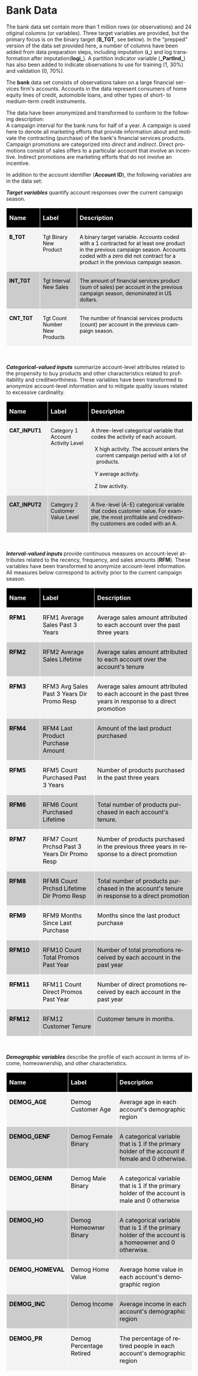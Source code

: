 # Bank Data
<html>

<head>
<meta http-equiv=Content-Type content="text/html; charset=windows-1252">
<meta name=Generator content="Microsoft Word 15 (filtered)">


</head>

<body lang=EN-US>

<div class=WordSection1>

<p class=MsoNormal>The bank data set contain more than 1
million rows (or observations) and 24 otiginal columns (or variables). Three target
variables are provided, but the primary focus is on the binary target (<b>B_TGT</b>,
see below). In the "prepped" version of the data set provided here, a number of columns have been added
from data preparation steps, including imputation (<b>i_</b>) and log transformation after imputation(<b>logi_</b>). A partition
indicator variable (<b>_PartInd_</b>) has also been added to indicate observations to use for training (1, 30%) and validation (0, 70%).</p>

<p class=MsoNormal>The <b>bank </b> data set consists of observations
taken on a large financial services firm's accounts. Accounts in the data
represent consumers of home equity lines of credit, automobile loans, and other
types of short- to medium-term credit instruments.</p>

<p class=MsoNormal>The data have been anonymized and transformed to conform to
the following description: <br>
A campaign interval for the bank runs for half of a year. A campaign is used
here to denote all marketing efforts that provide information about and
motivate the contracting (purchase) of the bank's financial services products.
Campaign promotions are categorized into <i>direct </i>and <i>indirect</i>.
Direct promotions consist of sales offers to a particular account that involve
an incentive. Indirect promotions are marketing efforts that do not involve an
incentive.</p>

<p class=MsoNormal>In addition to the account identifier (<b>Account ID</b>),
the following variables are in the data set:</p>

<p class=MsoNormal style='page-break-after:avoid'><b><i>Target variables</i> </b>quantify
account responses over the current campaign season. </p>

<table class=MsoNormalTable border=1 cellspacing=0 cellpadding=0
 style='background:black;border-collapse:collapse;border:none'>
 <tr>
  <td width=84 valign=top style='width:62.8pt;border:solid white 1.0pt;
  padding:0in 5.4pt 0in 5.4pt'>
  <p class=MsoNormal style='page-break-after:avoid'><b><span style='color:white'>Name</span></b></p>
  </td>
  <td width=102 valign=top style='width:76.2pt;border:solid white 1.0pt;
  border-left:none;padding:0in 5.4pt 0in 5.4pt'>
  <p class=MsoNormal style='page-break-after:avoid'><b><span style='color:white'>Label</span></b></p>
  </td>
  <td width=437 valign=top style='width:328.0pt;border:solid white 1.0pt;
  border-left:none;padding:0in 5.4pt 0in 5.4pt'>
  <p class=MsoNormal style='page-break-after:avoid'><b><span style='color:white'>Description
  </span></b></p>
  </td>
 </tr>
 <tr>
  <td width=84 valign=top style='width:62.8pt;border:solid white 1.0pt;
  border-top:none;background:#F3F3F3;padding:0in 5.4pt 0in 5.4pt'>
  <p class=MsoNormal style='page-break-after:avoid'><b><span style='font-size:
  10.5pt;color:black'>B_TGT</span></b></p>
  </td>
  <td width=102 valign=top style='width:76.2pt;border-top:none;border-left:
  none;border-bottom:solid white 1.0pt;border-right:solid white 1.0pt;
  background:#F3F3F3;padding:0in 5.4pt 0in 5.4pt'>
  <p class=MsoNormal style='page-break-after:avoid'><span style='font-size:
  10.5pt;color:black'>Tgt Binary New Product</span></p>
  </td>
  <td width=437 valign=top style='width:328.0pt;border-top:none;border-left:
  none;border-bottom:solid white 1.0pt;border-right:solid white 1.0pt;
  background:#F3F3F3;padding:0in 5.4pt 0in 5.4pt'>
  <p class=MsoNormal style='page-break-after:avoid'><span style='font-size:
  10.5pt;color:black'>A binary target variable. Accounts coded with a 1
  contracted for at least one product in the previous campaign season. Accounts
  coded with a zero did not contract for a product in the previous campaign season.</span></p>
  </td>
 </tr>
 <tr>
  <td width=84 valign=top style='width:62.8pt;border:solid white 1.0pt;
  border-top:none;background:#CCCCCC;padding:0in 5.4pt 0in 5.4pt'>
  <p class=MsoNormal><b><span style='font-size:10.5pt;color:black'>INT_TGT</span></b></p>
  </td>
  <td width=102 valign=top style='width:76.2pt;border-top:none;border-left:
  none;border-bottom:solid white 1.0pt;border-right:solid white 1.0pt;
  background:#CCCCCC;padding:0in 5.4pt 0in 5.4pt'>
  <p class=MsoNormal><span style='font-size:10.5pt;color:black'>Tgt Interval
  New Sales</span></p>
  </td>
  <td width=437 valign=top style='width:328.0pt;border-top:none;border-left:
  none;border-bottom:solid white 1.0pt;border-right:solid white 1.0pt;
  background:#CCCCCC;padding:0in 5.4pt 0in 5.4pt'>
  <p class=MsoNormal><span style='font-size:10.5pt;color:black'>The amount of
  financial services product (sum of sales) per account in the previous
  campaign season, denominated in US dollars.</span></p>
  </td>
 </tr>
 <tr>
  <td width=84 valign=top style='width:62.8pt;border:solid white 1.0pt;
  border-top:none;background:#F3F3F3;padding:0in 5.4pt 0in 5.4pt'>
  <p class=MsoNormal><b><span style='font-size:10.5pt;color:black'>CNT_TGT</span></b></p>
  </td>
  <td width=102 valign=top style='width:76.2pt;border-top:none;border-left:
  none;border-bottom:solid white 1.0pt;border-right:solid white 1.0pt;
  background:#F3F3F3;padding:0in 5.4pt 0in 5.4pt'>
  <p class=MsoNormal><span style='font-size:10.5pt;color:black'>Tgt Count
  Number New Products</span></p>
  </td>
  <td width=437 valign=top style='width:328.0pt;border-top:none;border-left:
  none;border-bottom:solid white 1.0pt;border-right:solid white 1.0pt;
  background:#F3F3F3;padding:0in 5.4pt 0in 5.4pt'>
  <p class=MsoNormal><span style='font-size:10.5pt;color:black'>The number of
  financial services products (count) per account in the previous campaign
  season.</span></p>
  </td>
 </tr>
</table>

<p class=MsoNormal style='page-break-after:avoid'><b><i>&nbsp;</i></b></p>

<p class=MsoNormal style='page-break-after:avoid'><b><i>Categorical-valued inputs</i></b>
summarize account-level attributes related to the propensity to buy products
and other characteristics related to profitability and creditworthiness. These
variables have been transformed to anonymize account-level information and to
mitigate quality issues related to excessive cardinality.</p>

<table class=MsoNormalTable border=1 cellspacing=0 cellpadding=0
 style='background:black;border-collapse:collapse;border:none'>
 <tr>
  <td width=105 valign=top style='width:78.45pt;border:solid white 1.0pt;
  padding:0in 5.4pt 0in 5.4pt'>
  <p class=MsoNormal style='page-break-after:avoid'><b><span style='color:white'>Name</span></b></p>
  </td>
  <td width=117 valign=top style='width:87.55pt;border:solid white 1.0pt;
  border-left:none;padding:0in 5.4pt 0in 5.4pt'>
  <p class=MsoNormal style='page-break-after:avoid'><b><span style='color:white'>Label</span></b></p>
  </td>
  <td width=401 valign=top style='width:301.0pt;border:solid white 1.0pt;
  border-left:none;padding:0in 5.4pt 0in 5.4pt'>
  <p class=MsoNormal style='page-break-after:avoid'><b><span style='color:white'>Description</span></b></p>
  </td>
 </tr>
 <tr>
  <td width=105 valign=top style='width:78.45pt;border:solid white 1.0pt;
  border-top:none;background:#F3F3F3;padding:0in 5.4pt 0in 5.4pt'>
  <p class=MsoNormal style='page-break-after:avoid'><b><span style='font-size:
  10.5pt;color:black'>CAT_INPUT1</span></b></p>
  </td>
  <td width=117 valign=top style='width:87.55pt;border-top:none;border-left:
  none;border-bottom:solid white 1.0pt;border-right:solid white 1.0pt;
  background:#F3F3F3;padding:0in 5.4pt 0in 5.4pt'>
  <p class=MsoNormal style='page-break-after:avoid'><span style='font-size:
  10.5pt;color:black'>Category 1 Account Activity Level</span></p>
  </td>
  <td width=401 valign=top style='width:301.0pt;border-top:none;border-left:
  none;border-bottom:solid white 1.0pt;border-right:solid white 1.0pt;
  background:#F3F3F3;padding:0in 5.4pt 0in 5.4pt'>
  <p class=MsoNormal style='page-break-after:avoid'><span style='font-size:
  10.5pt;color:black'>A three-level categorical variable that codes the
  activity of each account.</span></p>
  <p class=MsoListParagraphCxSpFirst style='margin-left:10.6pt;text-indent:
  -10.6pt;page-break-after:avoid'><span style='font-size:10.5pt;font-family:
  Symbol;color:black'><span style='font:7.0pt "Times New Roman"'>&nbsp;&nbsp;&nbsp;
  </span></span><span style='font-size:10.5pt;color:black'>X </span><span
  style='font-size:10.5pt;font-family:Wingdings;color:black'></span><span
  style='font-size:10.5pt;color:black'> high activity. The account enters the
  current campaign period with a lot of products.</span></p>
  <p class=MsoListParagraphCxSpMiddle style='margin-left:10.6pt;text-indent:
  -10.6pt;page-break-after:avoid'><span style='font-size:10.5pt;font-family:
  Symbol;color:black'><span style='font:7.0pt "Times New Roman"'>&nbsp;&nbsp;&nbsp;
  </span></span><span style='font-size:10.5pt;color:black'>Y </span><span
  style='font-size:10.5pt;font-family:Wingdings;color:black'></span><span
  style='font-size:10.5pt;color:black'> average activity.</span></p>
  <p class=MsoListParagraphCxSpLast style='margin-left:10.6pt;text-indent:-10.6pt;
  page-break-after:avoid'><span style='font-size:10.5pt;font-family:Symbol;
  color:black'><span style='font:7.0pt "Times New Roman"'>&nbsp;&nbsp;&nbsp; </span></span><span
  style='font-size:10.5pt;color:black'>Z </span><span style='font-size:10.5pt;
  font-family:Wingdings;color:black'></span><span style='font-size:10.5pt;
  color:black'> low activity.</span></p>
  </td>
 </tr>
 <tr>
  <td width=105 valign=top style='width:78.45pt;border:solid white 1.0pt;
  border-top:none;background:#CCCCCC;padding:0in 5.4pt 0in 5.4pt'>
  <p class=MsoNormal><b><span style='font-size:10.5pt;color:black'>CAT_INPUT2</span></b></p>
  </td>
  <td width=117 valign=top style='width:87.55pt;border-top:none;border-left:
  none;border-bottom:solid white 1.0pt;border-right:solid white 1.0pt;
  background:#CCCCCC;padding:0in 5.4pt 0in 5.4pt'>
  <p class=MsoNormal><span style='font-size:10.5pt;color:black'>Category 2
  Customer Value Level</span></p>
  </td>
  <td width=401 valign=top style='width:301.0pt;border-top:none;border-left:
  none;border-bottom:solid white 1.0pt;border-right:solid white 1.0pt;
  background:#CCCCCC;padding:0in 5.4pt 0in 5.4pt'>
  <p class=MsoNormal><span style='font-size:10.5pt;color:black'>A five-level
  (A-E) categorical variable that codes customer value. For example, the most
  profitable and creditworthy customers are coded with an A.</span></p>
  </td>
 </tr>
</table>

<p class=MsoNormal><b><i>&nbsp;</i></b></p>

<p class=MsoNormal><b><i>Interval-valued inputs</i> </b>provide continuous
measures on account-level attributes related to the recency, frequency, and
sales amounts (<b>RFM</b>). These variables have been transformed to anonymize
account-level information.<b> </b>All measures below correspond to activity
prior to the current campaign season. </p>

<table class=MsoNormalTable border=1 cellspacing=0 cellpadding=0
 style='background:black;border-collapse:collapse;border:none'>
 <tr>
  <td width=90 valign=top style='width:67.25pt;border:solid white 1.0pt;
  padding:0in 5.4pt 0in 5.4pt'>
  <p class=MsoNormal><b><span style='color:white'>Name</span></b></p>
  </td>
  <td width=170 valign=top style='width:127.15pt;border:solid white 1.0pt;
  border-left:none;padding:0in 5.4pt 0in 5.4pt'>
  <p class=MsoNormal><b><span style='color:white'>Label </span></b></p>
  </td>
  <td width=364 valign=top style='width:273.1pt;border:solid white 1.0pt;
  border-left:none;padding:0in 5.4pt 0in 5.4pt'>
  <p class=MsoNormal><b><span style='color:white'>Description</span></b></p>
  </td>
 </tr>
 <tr>
  <td width=90 valign=top style='width:67.25pt;border:solid white 1.0pt;
  border-top:none;background:#F3F3F3;padding:0in 5.4pt 0in 5.4pt'>
  <p class=MsoNormal><b><span style='color:black'>RFM1</span></b></p>
  </td>
  <td width=170 valign=top style='width:127.15pt;border-top:none;border-left:
  none;border-bottom:solid white 1.0pt;border-right:solid white 1.0pt;
  background:#F3F3F3;padding:0in 5.4pt 0in 5.4pt'>
  <p class=MsoNormal><span style='color:black'>RFM1 Average Sales Past 3 Years</span></p>
  </td>
  <td width=364 valign=top style='width:273.1pt;border-top:none;border-left:
  none;border-bottom:solid white 1.0pt;border-right:solid white 1.0pt;
  background:#F3F3F3;padding:0in 5.4pt 0in 5.4pt'>
  <p class=MsoNormal><span style='color:black'>Average sales amount attributed
  to each account over the past three years</span></p>
  </td>
 </tr>
 <tr>
  <td width=90 valign=top style='width:67.25pt;border:solid white 1.0pt;
  border-top:none;background:#CCCCCC;padding:0in 5.4pt 0in 5.4pt'>
  <p class=MsoNormal><b><span style='color:black'>RFM2</span></b></p>
  </td>
  <td width=170 valign=top style='width:127.15pt;border-top:none;border-left:
  none;border-bottom:solid white 1.0pt;border-right:solid white 1.0pt;
  background:#CCCCCC;padding:0in 5.4pt 0in 5.4pt'>
  <p class=MsoNormal><span style='color:black'>RFM2 Average Sales Lifetime</span></p>
  </td>
  <td width=364 valign=top style='width:273.1pt;border-top:none;border-left:
  none;border-bottom:solid white 1.0pt;border-right:solid white 1.0pt;
  background:#CCCCCC;padding:0in 5.4pt 0in 5.4pt'>
  <p class=MsoNormal><span style='color:black'>Average sales amount attributed
  to each account over the account's tenure</span></p>
  </td>
 </tr>
 <tr>
  <td width=90 valign=top style='width:67.25pt;border:solid white 1.0pt;
  border-top:none;background:#F3F3F3;padding:0in 5.4pt 0in 5.4pt'>
  <p class=MsoNormal><b><span style='color:black'>RFM3</span></b></p>
  </td>
  <td width=170 valign=top style='width:127.15pt;border-top:none;border-left:
  none;border-bottom:solid white 1.0pt;border-right:solid white 1.0pt;
  background:#F3F3F3;padding:0in 5.4pt 0in 5.4pt'>
  <p class=MsoNormal><span style='color:black'>RFM3 Avg Sales Past 3 Years Dir
  Promo Resp</span></p>
  </td>
  <td width=364 valign=top style='width:273.1pt;border-top:none;border-left:
  none;border-bottom:solid white 1.0pt;border-right:solid white 1.0pt;
  background:#F3F3F3;padding:0in 5.4pt 0in 5.4pt'>
  <p class=MsoNormal><span style='color:black'>Average sales amount attributed
  to each account in the past three years in response to a direct promotion</span></p>
  </td>
 </tr>
 <tr>
  <td width=90 valign=top style='width:67.25pt;border:solid white 1.0pt;
  border-top:none;background:#CCCCCC;padding:0in 5.4pt 0in 5.4pt'>
  <p class=MsoNormal style='page-break-after:avoid'><b><span style='color:black'>RFM4</span></b></p>
  </td>
  <td width=170 valign=top style='width:127.15pt;border-top:none;border-left:
  none;border-bottom:solid white 1.0pt;border-right:solid white 1.0pt;
  background:#CCCCCC;padding:0in 5.4pt 0in 5.4pt'>
  <p class=MsoNormal style='page-break-after:avoid'><span style='color:black'>RFM4
  Last Product Purchase Amount</span></p>
  </td>
  <td width=364 valign=top style='width:273.1pt;border-top:none;border-left:
  none;border-bottom:solid white 1.0pt;border-right:solid white 1.0pt;
  background:#CCCCCC;padding:0in 5.4pt 0in 5.4pt'>
  <p class=MsoNormal><span style='color:black'>Amount of the last product
  purchased</span></p>
  </td>
 </tr>
 <tr>
  <td width=90 valign=top style='width:67.25pt;border:solid white 1.0pt;
  border-top:none;background:#F3F3F3;padding:0in 5.4pt 0in 5.4pt'>
  <p class=MsoNormal><b><span style='color:black'>RFM5</span></b></p>
  </td>
  <td width=170 valign=top style='width:127.15pt;border-top:none;border-left:
  none;border-bottom:solid white 1.0pt;border-right:solid white 1.0pt;
  background:#F3F3F3;padding:0in 5.4pt 0in 5.4pt'>
  <p class=MsoNormal><span style='color:black'>RFM5 Count Purchased Past 3
  Years</span></p>
  </td>
  <td width=364 valign=top style='width:273.1pt;border-top:none;border-left:
  none;border-bottom:solid white 1.0pt;border-right:solid white 1.0pt;
  background:#F3F3F3;padding:0in 5.4pt 0in 5.4pt'>
  <p class=MsoNormal><span style='color:black'>Number of products purchased in
  the past three years</span></p>
  </td>
 </tr>
 <tr>
  <td width=90 valign=top style='width:67.25pt;border:solid white 1.0pt;
  border-top:none;background:#CCCCCC;padding:0in 5.4pt 0in 5.4pt'>
  <p class=MsoNormal><b><span style='color:black'>RFM6</span></b></p>
  </td>
  <td width=170 valign=top style='width:127.15pt;border-top:none;border-left:
  none;border-bottom:solid white 1.0pt;border-right:solid white 1.0pt;
  background:#CCCCCC;padding:0in 5.4pt 0in 5.4pt'>
  <p class=MsoNormal><span style='color:black'>RFM6 Count Purchased Lifetime</span></p>
  </td>
  <td width=364 valign=top style='width:273.1pt;border-top:none;border-left:
  none;border-bottom:solid white 1.0pt;border-right:solid white 1.0pt;
  background:#CCCCCC;padding:0in 5.4pt 0in 5.4pt'>
  <p class=MsoNormal><span style='color:black'>Total number of products
  purchased in each account's tenure.</span></p>
  </td>
 </tr>
 <tr>
  <td width=90 valign=top style='width:67.25pt;border:solid white 1.0pt;
  border-top:none;background:#F3F3F3;padding:0in 5.4pt 0in 5.4pt'>
  <p class=MsoNormal><b><span style='color:black'>RFM7</span></b></p>
  </td>
  <td width=170 valign=top style='width:127.15pt;border-top:none;border-left:
  none;border-bottom:solid white 1.0pt;border-right:solid white 1.0pt;
  background:#F3F3F3;padding:0in 5.4pt 0in 5.4pt'>
  <p class=MsoNormal><span style='color:black'>RFM7 Count Prchsd Past 3 Years
  Dir Promo Resp</span></p>
  </td>
  <td width=364 valign=top style='width:273.1pt;border-top:none;border-left:
  none;border-bottom:solid white 1.0pt;border-right:solid white 1.0pt;
  background:#F3F3F3;padding:0in 5.4pt 0in 5.4pt'>
  <p class=MsoNormal><span style='color:black'>Number of products purchased in
  the previous three years in response to a direct promotion</span></p>
  </td>
 </tr>
 <tr>
  <td width=90 valign=top style='width:67.25pt;border:solid white 1.0pt;
  border-top:none;background:#CCCCCC;padding:0in 5.4pt 0in 5.4pt'>
  <p class=MsoNormal><b><span style='color:black'>RFM8</span></b></p>
  </td>
  <td width=170 valign=top style='width:127.15pt;border-top:none;border-left:
  none;border-bottom:solid white 1.0pt;border-right:solid white 1.0pt;
  background:#CCCCCC;padding:0in 5.4pt 0in 5.4pt'>
  <p class=MsoNormal><span style='color:black'>RFM8 Count Prchsd Lifetime Dir
  Promo Resp</span></p>
  </td>
  <td width=364 valign=top style='width:273.1pt;border-top:none;border-left:
  none;border-bottom:solid white 1.0pt;border-right:solid white 1.0pt;
  background:#CCCCCC;padding:0in 5.4pt 0in 5.4pt'>
  <p class=MsoNormal><span style='color:black'>Total number of products
  purchased in the account's tenure in response to a direct promotion</span></p>
  </td>
 </tr>
 <tr>
  <td width=90 valign=top style='width:67.25pt;border:solid white 1.0pt;
  border-top:none;background:#F3F3F3;padding:0in 5.4pt 0in 5.4pt'>
  <p class=MsoNormal><b><span style='color:black'>RFM9</span></b></p>
  </td>
  <td width=170 valign=top style='width:127.15pt;border-top:none;border-left:
  none;border-bottom:solid white 1.0pt;border-right:solid white 1.0pt;
  background:#F3F3F3;padding:0in 5.4pt 0in 5.4pt'>
  <p class=MsoNormal><span style='color:black'>RFM9 Months Since Last Purchase</span></p>
  </td>
  <td width=364 valign=top style='width:273.1pt;border-top:none;border-left:
  none;border-bottom:solid white 1.0pt;border-right:solid white 1.0pt;
  background:#F3F3F3;padding:0in 5.4pt 0in 5.4pt'>
  <p class=MsoNormal><span style='color:black'>Months since the last product
  purchase</span></p>
  </td>
 </tr>
 <tr>
  <td width=90 valign=top style='width:67.25pt;border:solid white 1.0pt;
  border-top:none;background:#CCCCCC;padding:0in 5.4pt 0in 5.4pt'>
  <p class=MsoNormal><b><span style='color:black'>RFM10</span></b></p>
  </td>
  <td width=170 valign=top style='width:127.15pt;border-top:none;border-left:
  none;border-bottom:solid white 1.0pt;border-right:solid white 1.0pt;
  background:#CCCCCC;padding:0in 5.4pt 0in 5.4pt'>
  <p class=MsoNormal><span style='color:black'>RFM10 Count Total Promos Past
  Year</span></p>
  </td>
  <td width=364 valign=top style='width:273.1pt;border-top:none;border-left:
  none;border-bottom:solid white 1.0pt;border-right:solid white 1.0pt;
  background:#CCCCCC;padding:0in 5.4pt 0in 5.4pt'>
  <p class=MsoNormal><span style='color:black'>Number of total promotions
  received by each account in the past year</span></p>
  </td>
 </tr>
 <tr>
  <td width=90 valign=top style='width:67.25pt;border:solid white 1.0pt;
  border-top:none;background:#F3F3F3;padding:0in 5.4pt 0in 5.4pt'>
  <p class=MsoNormal><b><span style='color:black'>RFM11</span></b></p>
  </td>
  <td width=170 valign=top style='width:127.15pt;border-top:none;border-left:
  none;border-bottom:solid white 1.0pt;border-right:solid white 1.0pt;
  background:#F3F3F3;padding:0in 5.4pt 0in 5.4pt'>
  <p class=MsoNormal><span style='color:black'>RFM11 Count Direct Promos Past
  Year</span></p>
  </td>
  <td width=364 valign=top style='width:273.1pt;border-top:none;border-left:
  none;border-bottom:solid white 1.0pt;border-right:solid white 1.0pt;
  background:#F3F3F3;padding:0in 5.4pt 0in 5.4pt'>
  <p class=MsoNormal><span style='color:black'>Number of direct promotions
  received by each account in the past year</span></p>
  </td>
 </tr>
 <tr>
  <td width=90 valign=top style='width:67.25pt;border:solid white 1.0pt;
  border-top:none;background:#CCCCCC;padding:0in 5.4pt 0in 5.4pt'>
  <p class=MsoNormal><b><span style='color:black'>RFM12</span></b></p>
  </td>
  <td width=170 valign=top style='width:127.15pt;border-top:none;border-left:
  none;border-bottom:solid white 1.0pt;border-right:solid white 1.0pt;
  background:#CCCCCC;padding:0in 5.4pt 0in 5.4pt'>
  <p class=MsoNormal><span style='color:black'>RFM12 Customer Tenure</span></p>
  </td>
  <td width=364 valign=top style='width:273.1pt;border-top:none;border-left:
  none;border-bottom:solid white 1.0pt;border-right:solid white 1.0pt;
  background:#CCCCCC;padding:0in 5.4pt 0in 5.4pt'>
  <p class=MsoNormal><span style='color:black'>Customer tenure in months.</span></p>
  </td>
 </tr>
</table>

<p class=MsoNormal><b><i>&nbsp;</i></b></p>

<p class=MsoNormal><b><i>Demographic variables</i> </b>describe the profile of
each account in terms of income, homeownership, and other characteristics.<b> </b></p>

<table class=MsoNormalTable border=1 cellspacing=0 cellpadding=0
 style='background:black;border-collapse:collapse;border:none'>
 <tr>
  <td width=154 valign=top style='width:115.75pt;border:solid white 1.0pt;
  padding:0in 5.4pt 0in 5.4pt'>
  <p class=MsoNormal><b><span style='color:white'>Name</span></b></p>
  </td>
  <td width=148 valign=top style='width:111.1pt;border:solid white 1.0pt;
  border-left:none;padding:0in 5.4pt 0in 5.4pt'>
  <p class=MsoNormal><b><span style='color:white'>Label</span></b></p>
  </td>
  <td width=317 valign=top style='width:237.55pt;border:solid white 1.0pt;
  border-left:none;padding:0in 5.4pt 0in 5.4pt'>
  <p class=MsoNormal><b><span style='color:white'>Description</span></b></p>
  </td>
 </tr>
 <tr>
  <td width=154 valign=top style='width:115.75pt;border:solid white 1.0pt;
  border-top:none;background:#F3F3F3;padding:0in 5.4pt 0in 5.4pt'>
  <p class=MsoNormal><b><span style='color:black'>DEMOG_AGE</span></b></p>
  </td>
  <td width=148 valign=top style='width:111.1pt;border-top:none;border-left:
  none;border-bottom:solid white 1.0pt;border-right:solid white 1.0pt;
  background:#F3F3F3;padding:0in 5.4pt 0in 5.4pt'>
  <p class=MsoNormal><span style='color:black'>Demog Customer Age</span></p>
  </td>
  <td width=317 valign=top style='width:237.55pt;border-top:none;border-left:
  none;border-bottom:solid white 1.0pt;border-right:solid white 1.0pt;
  background:#F3F3F3;padding:0in 5.4pt 0in 5.4pt'>
  <p class=MsoNormal><span style='color:black'>Average age in each account's
  demographic region</span></p>
  </td>
 </tr>
 <tr>
  <td width=154 valign=top style='width:115.75pt;border:solid white 1.0pt;
  border-top:none;background:#CCCCCC;padding:0in 5.4pt 0in 5.4pt'>
  <p class=MsoNormal><b><span style='color:black'>DEMOG_GENF</span></b></p>
  </td>
  <td width=148 valign=top style='width:111.1pt;border-top:none;border-left:
  none;border-bottom:solid white 1.0pt;border-right:solid white 1.0pt;
  background:#CCCCCC;padding:0in 5.4pt 0in 5.4pt'>
  <p class=MsoNormal><span style='color:black'>Demog Female Binary</span></p>
  </td>
  <td width=317 valign=top style='width:237.55pt;border-top:none;border-left:
  none;border-bottom:solid white 1.0pt;border-right:solid white 1.0pt;
  background:#CCCCCC;padding:0in 5.4pt 0in 5.4pt'>
  <p class=MsoNormal><span style='color:black'>A categorical variable that is 1
  if the primary holder of the account if female and 0 otherwise.</span></p>
  </td>
 </tr>
 <tr>
  <td width=154 valign=top style='width:115.75pt;border:solid white 1.0pt;
  border-top:none;background:#F3F3F3;padding:0in 5.4pt 0in 5.4pt'>
  <p class=MsoNormal><b><span style='color:black'>DEMOG_GENM</span></b></p>
  </td>
  <td width=148 valign=top style='width:111.1pt;border-top:none;border-left:
  none;border-bottom:solid white 1.0pt;border-right:solid white 1.0pt;
  background:#F3F3F3;padding:0in 5.4pt 0in 5.4pt'>
  <p class=MsoNormal><span style='color:black'>Demog Male Binary</span></p>
  </td>
  <td width=317 valign=top style='width:237.55pt;border-top:none;border-left:
  none;border-bottom:solid white 1.0pt;border-right:solid white 1.0pt;
  background:#F3F3F3;padding:0in 5.4pt 0in 5.4pt'>
  <p class=MsoNormal><span style='color:black'>A categorical variable that is 1
  if the primary holder of the account is male and 0 otherwise</span></p>
  </td>
 </tr>
 <tr>
  <td width=154 valign=top style='width:115.75pt;border:solid white 1.0pt;
  border-top:none;background:#CCCCCC;padding:0in 5.4pt 0in 5.4pt'>
  <p class=MsoNormal><b><span style='color:black'>DEMOG_HO</span></b></p>
  </td>
  <td width=148 valign=top style='width:111.1pt;border-top:none;border-left:
  none;border-bottom:solid white 1.0pt;border-right:solid white 1.0pt;
  background:#CCCCCC;padding:0in 5.4pt 0in 5.4pt'>
  <p class=MsoNormal><span style='color:black'>Demog Homeowner Binary</span></p>
  </td>
  <td width=317 valign=top style='width:237.55pt;border-top:none;border-left:
  none;border-bottom:solid white 1.0pt;border-right:solid white 1.0pt;
  background:#CCCCCC;padding:0in 5.4pt 0in 5.4pt'>
  <p class=MsoNormal><span style='color:black'>A categorical variable that is 1
  if the primary holder of the account is a homeowner and 0 otherwise.</span></p>
  </td>
 </tr>
 <tr>
  <td width=154 valign=top style='width:115.75pt;border:solid white 1.0pt;
  border-top:none;background:#F3F3F3;padding:0in 5.4pt 0in 5.4pt'>
  <p class=MsoNormal><b><span style='color:black'>DEMOG_HOMEVAL</span></b></p>
  </td>
  <td width=148 valign=top style='width:111.1pt;border-top:none;border-left:
  none;border-bottom:solid white 1.0pt;border-right:solid white 1.0pt;
  background:#F3F3F3;padding:0in 5.4pt 0in 5.4pt'>
  <p class=MsoNormal><span style='color:black'>Demog Home Value</span></p>
  </td>
  <td width=317 valign=top style='width:237.55pt;border-top:none;border-left:
  none;border-bottom:solid white 1.0pt;border-right:solid white 1.0pt;
  background:#F3F3F3;padding:0in 5.4pt 0in 5.4pt'>
  <p class=MsoNormal><span style='color:black'>Average home value in each
  account's demographic region</span></p>
  </td>
 </tr>
 <tr>
  <td width=154 valign=top style='width:115.75pt;border:solid white 1.0pt;
  border-top:none;background:#CCCCCC;padding:0in 5.4pt 0in 5.4pt'>
  <p class=MsoNormal><b><span style='color:black'>DEMOG_INC</span></b></p>
  </td>
  <td width=148 valign=top style='width:111.1pt;border-top:none;border-left:
  none;border-bottom:solid white 1.0pt;border-right:solid white 1.0pt;
  background:#CCCCCC;padding:0in 5.4pt 0in 5.4pt'>
  <p class=MsoNormal><span style='color:black'>Demog Income</span></p>
  </td>
  <td width=317 valign=top style='width:237.55pt;border-top:none;border-left:
  none;border-bottom:solid white 1.0pt;border-right:solid white 1.0pt;
  background:#CCCCCC;padding:0in 5.4pt 0in 5.4pt'>
  <p class=MsoNormal><span style='color:black'>Average income in each account's
  demographic region</span></p>
  </td>
 </tr>
 <tr>
  <td width=154 valign=top style='width:115.75pt;border:solid white 1.0pt;
  border-top:none;background:#F3F3F3;padding:0in 5.4pt 0in 5.4pt'>
  <p class=MsoNormal><b><span style='color:black'>DEMOG_PR</span></b></p>
  </td>
  <td width=148 valign=top style='width:111.1pt;border-top:none;border-left:
  none;border-bottom:solid white 1.0pt;border-right:solid white 1.0pt;
  background:#F3F3F3;padding:0in 5.4pt 0in 5.4pt'>
  <p class=MsoNormal><span style='color:black'>Demog Percentage Retired</span></p>
  </td>
  <td width=317 valign=top style='width:237.55pt;border-top:none;border-left:
  none;border-bottom:solid white 1.0pt;border-right:solid white 1.0pt;
  background:#F3F3F3;padding:0in 5.4pt 0in 5.4pt'>
  <p class=MsoNormal><span style='color:black'>The percentage of retired people
  in each account's demographic region</span></p>
  </td>
 </tr>
</table>

<p class=MsoNormal>&nbsp;</p>

</div>

</body>

</html>

